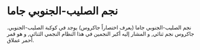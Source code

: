 # نجم الصليب-الجنوبي جاما

نجم الصليب-الجنوبي جاما (يعرف اختصاراً جاكروس) يوجد في كوكبة الصليب-الجنوبي.
جاكروس نجم ثنائي, و المشار إليه أكبر النجمين في هذا النظام النجمي الثنائي, و هو
قمر أحمر عملاق.
